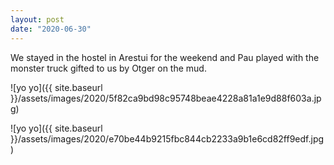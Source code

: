 ```yaml
---
layout: post
date: "2020-06-30"
---
```


We stayed in the hostel in Arestui for the weekend and Pau played with the monster truck gifted to us by Otger on the mud.

![yo yo]({{ site.baseurl }}/assets/images/2020/5f82ca9bd98c95748beae4228a81a1e9d88f603a.jpg)

![yo yo]({{ site.baseurl }}/assets/images/2020/e70be44b9215fbc844cb2233a9b1e6cd82ff9edf.jpg)
